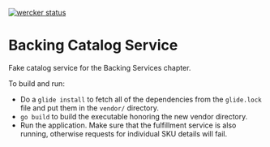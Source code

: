 [![wercker status](https://app.wercker.com/status/fea9dadf1fd38ffc62d5f4f84489a730/m "wercker status")](https://app.wercker.com/project/bykey/fea9dadf1fd38ffc62d5f4f84489a730)

# Backing Catalog Service

Fake catalog service for the Backing Services chapter.

To build and run:

* Do a `glide install` to fetch all of the dependencies from the `glide.lock` file and put them in the `vendor/` directory.
* `go build` to build the executable honoring the new vendor directory.
* Run the application. Make sure that the fulfillment service is also running, otherwise requests for individual SKU details will fail.
